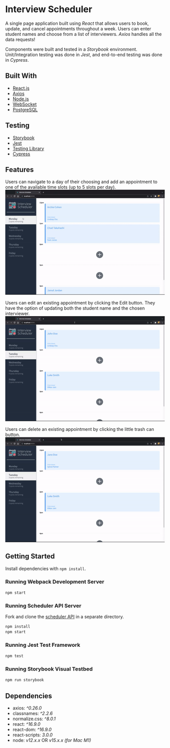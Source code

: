 # Interview Scheduler

A single page application built using _React_ that allows users to book, update, and cancel appointments throughout a week. Users can enter student names and choose from a list of interviewers. _Axios_ handles all the data requests! 

Components were built and tested in a _Storybook_ environment. Unit/Integration testing was done in _Jest_, and end-to-end testing was done in _Cypress_. 

## Built With

* [React.js](https://reactjs.org/)
* [Axios](https://axios-http.com/)
* [Node.js](https://nodejs.org/en/)
* [WebSocket](https://developer.mozilla.org/en-US/docs/Web/API/WebSockets_API)
* [PostgreSQL](https://www.postgresql.org/)

## Testing

* [Storybook](https://storybook.js.org/)
* [Jest](https://jestjs.io/)
* [Testing Library](https://testing-library.com/)
* [Cypress](https://www.cypress.io/)

## Features

Users can navigate to a day of their choosing and add an appointment to one of the available time slots (up to 5 slots per day). 
![Add new appointment](https://github.com/heyjiani/scheduler/blob/master/docs/scheduler-ui-add.gif?raw=true)

Users can edit an existing appointment by clicking the Edit button. They have the option of updating both the student name and the chosen interviewer. 
![Edit appointment](https://github.com/heyjiani/scheduler/blob/master/docs/scheduler-ui-edit.gif?raw=true)

Users can delete an existing appointment by clicking the little trash can button. 
![Delete appointment](https://github.com/heyjiani/scheduler/blob/master/docs/scheduler-ui-delete.gif?raw=true)

## Getting Started

Install dependencies with `npm install`.

### Running Webpack Development Server

```sh
npm start
```

### Running Scheduler API Server


Fork and clone the [scheduler API](https://github.com/lighthouse-labs/scheduler-api) in a separate directory.
```sh
npm install
npm start
```

### Running Jest Test Framework

```sh
npm test
```

### Running Storybook Visual Testbed

```sh
npm run storybook
```


## Dependencies

* axios: _^0.26.0_
* classnames: _^2.2.6_
* normalize.css: _^8.0.1_
* react: _^16.9.0_
* react-dom: _^16.9.0_
* react-scripts: _3.0.0_
* node: _v12.x.x_ OR _v15.x.x (for Mac M1)_
